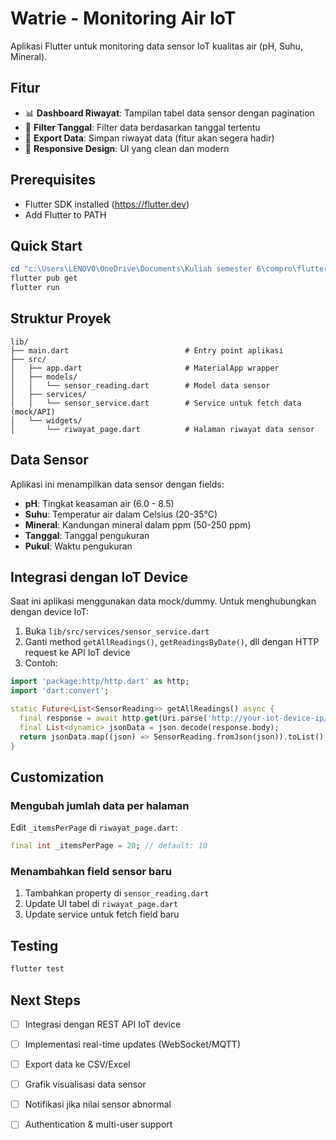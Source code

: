 # Watrie - Monitoring Air IoT

Aplikasi Flutter untuk monitoring data sensor IoT kualitas air (pH, Suhu, Mineral).

## Fitur

- 📊 **Dashboard Riwayat**: Tampilan tabel data sensor dengan pagination
- 📅 **Filter Tanggal**: Filter data berdasarkan tanggal tertentu
- 💾 **Export Data**: Simpan riwayat data (fitur akan segera hadir)
- 📱 **Responsive Design**: UI yang clean dan modern

## Prerequisites

- Flutter SDK installed (https://flutter.dev)
- Add Flutter to PATH

## Quick Start

```powershell
cd "c:\Users\LENOVO\OneDrive\Documents\Kuliah semester 6\compro\flutter_framework"
flutter pub get
flutter run
```

## Struktur Proyek

```
lib/
├── main.dart                          # Entry point aplikasi
├── src/
│   ├── app.dart                       # MaterialApp wrapper
│   ├── models/
│   │   └── sensor_reading.dart        # Model data sensor
│   ├── services/
│   │   └── sensor_service.dart        # Service untuk fetch data (mock/API)
│   └── widgets/
│       └── riwayat_page.dart          # Halaman riwayat data sensor
```

## Data Sensor

Aplikasi ini menampilkan data sensor dengan fields:
- **pH**: Tingkat keasaman air (6.0 - 8.5)
- **Suhu**: Temperatur air dalam Celsius (20-35°C)
- **Mineral**: Kandungan mineral dalam ppm (50-250 ppm)
- **Tanggal**: Tanggal pengukuran
- **Pukul**: Waktu pengukuran

## Integrasi dengan IoT Device

Saat ini aplikasi menggunakan data mock/dummy. Untuk menghubungkan dengan device IoT:

1. Buka `lib/src/services/sensor_service.dart`
2. Ganti method `getAllReadings()`, `getReadingsByDate()`, dll dengan HTTP request ke API IoT device
3. Contoh:

```dart
import 'package:http/http.dart' as http;
import 'dart:convert';

static Future<List<SensorReading>> getAllReadings() async {
  final response = await http.get(Uri.parse('http://your-iot-device-ip/api/readings'));
  final List<dynamic> jsonData = json.decode(response.body);
  return jsonData.map((json) => SensorReading.fromJson(json)).toList();
}
```

## Customization

### Mengubah jumlah data per halaman
Edit `_itemsPerPage` di `riwayat_page.dart`:
```dart
final int _itemsPerPage = 20; // default: 10
```

### Menambahkan field sensor baru
1. Tambahkan property di `sensor_reading.dart`
2. Update UI tabel di `riwayat_page.dart`
3. Update service untuk fetch field baru

## Testing

```powershell
flutter test
```

## Next Steps

- [ ] Integrasi dengan REST API IoT device
- [ ] Implementasi real-time updates (WebSocket/MQTT)
- [ ] Export data ke CSV/Excel
- [ ] Grafik visualisasi data sensor
- [ ] Notifikasi jika nilai sensor abnormal
- [ ] Authentication & multi-user support

